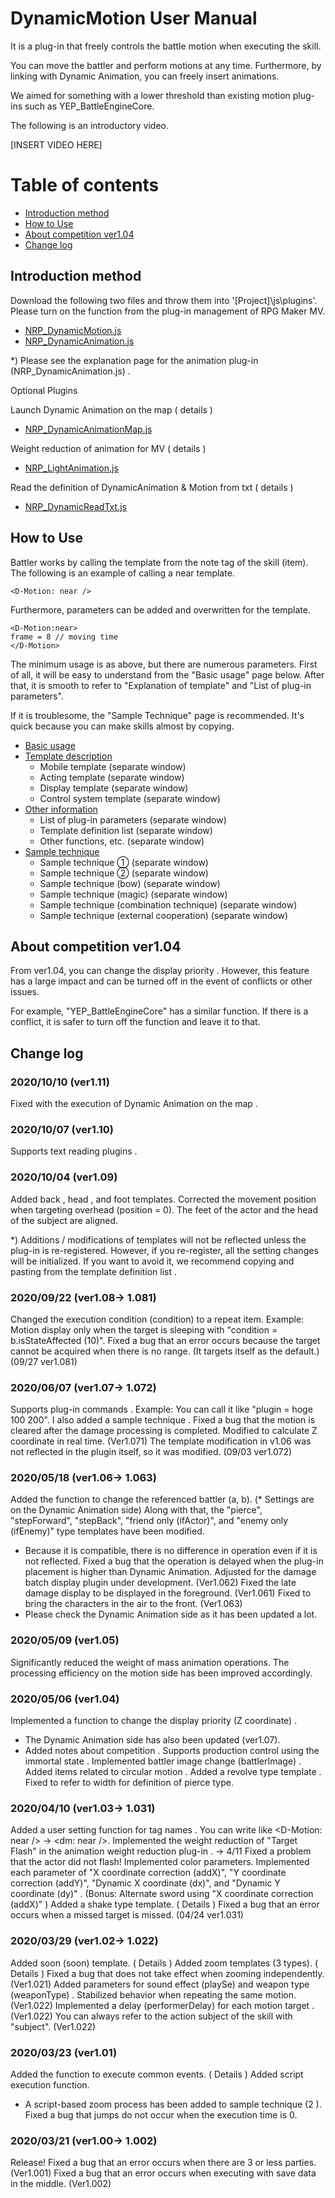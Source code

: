 # DynamicMotion User Manual
It is a plug-in that freely controls the battle motion when executing the skill.

You can move the battler and perform motions at any time.
Furthermore, by linking with Dynamic Animation, you can freely insert animations.

We aimed for something with a lower threshold than existing motion plug-ins such as YEP_BattleEngineCore.

The following is an introductory video.

[INSERT VIDEO HERE]

# Table of contents

- [Introduction method](#introduction-method)
- [How to Use](#how-to-use)
- [About competition ver1.04](#about-competition-ver104)
- [Change log](#change-log)

## Introduction method

Download the following two files and throw them into '[Project]\js\plugins'.
Please turn on the function from the plug-in management of RPG Maker MV.
- [NRP_DynamicMotion.js](https://newrpg.up.seesaa.net/mv/NRP_DynamicMotion.js)
- [NRP_DynamicAnimation.js](https://newrpg.up.seesaa.net/mv/NRP_DynamicAnimation.js)

*) Please see the explanation page for the animation plug-in (NRP_DynamicAnimation.js) .

Optional Plugins

Launch Dynamic Animation on the map ( details )
- [NRP_DynamicAnimationMap.js](https://newrpg.up.seesaa.net/mv/NRP_DynamicAnimationMap.js)

Weight reduction of animation for MV ( details )
- [NRP_LightAnimation.js](https://newrpg.up.seesaa.net/mv/NRP_LightAnimation.js)

Read the definition of DynamicAnimation & Motion from txt ( details )
- [NRP_DynamicReadTxt.js](https://newrpg.up.seesaa.net/mv/NRP_DynamicReadTxt.js)

## How to Use

Battler works by calling the template from the note tag of the skill (item). The following is an example of calling a near template.
```
<D-Motion: near />
```

Furthermore, parameters can be added and overwritten for the template.
```
<D-Motion:near>
frame = 8 // moving time
</D-Motion>
```

The minimum usage is as above, but there are numerous parameters.
First of all, it will be easy to understand from the "Basic usage" page below.
After that, it is smooth to refer to "Explanation of template" and "List of plug-in parameters".

If it is troublesome, the "Sample Technique" page is recommended. It's quick because you can make skills almost by copying.

- [Basic usage](#basic-usage)
- [Template description](#template-description)
  - Mobile template (separate window)
  - Acting template (separate window)
  - Display template (separate window)
  - Control system template (separate window)
- [Other information](other-information)
  - List of plug-in parameters (separate window)
  - Template definition list (separate window)
  - Other functions, etc. (separate window)
- [Sample technique](sample-technique)
  - Sample technique ① (separate window)
  - Sample technique ② (separate window)
  - Sample technique (bow) (separate window)
  - Sample technique (magic) (separate window)
  - Sample technique (combination technique) (separate window)
  - Sample technique (external cooperation) (separate window)

## About competition ver1.04

From ver1.04, you can change the display priority .
However, this feature has a large impact and can be turned off in the event of conflicts or other issues.

For example, "YEP_BattleEngineCore" has a similar function. If there is a conflict, it is safer to turn off the function and leave it to that.

## Change log

### 2020/10/10 (ver1.11)

Fixed with the execution of Dynamic Animation on the map .

### 2020/10/07 (ver1.10)

Supports text reading plugins .

### 2020/10/04 (ver1.09)

Added back , head , and foot templates.
Corrected the movement position when targeting overhead (position = 0). The feet of the actor and the head of the subject are aligned.

*) Additions / modifications of templates will not be reflected unless the plug-in is re-registered.
However, if you re-register, all the setting changes will be initialized.
If you want to avoid it, we recommend copying and pasting from the template definition list .

### 2020/09/22 (ver1.08-> 1.081)

Changed the execution condition (condition) to a repeat item.
Example: Motion display only when the target is sleeping with "condition = b.isStateAffected (10)".
Fixed a bug that an error occurs because the target cannot be acquired when there is no range. (It targets itself as the default.) (09/27 ver1.081)

### 2020/06/07 (ver1.07-> 1.072)

Supports plug-in commands .
Example: You can call it like "plugin = hoge 100 200".
I also added a sample technique .
Fixed a bug that the motion is cleared after the damage processing is completed.
Modified to calculate Z coordinate in real time. (Ver1.071)
The template modification in v1.06 was not reflected in the plugin itself, so it was modified. (09/03 ver1.072)

### 2020/05/18 (ver1.06-> 1.063)

Added the function to change the referenced battler (a, b). (* Settings are on the Dynamic Animation side)
Along with that, the "pierce", "stepForward", "stepBack", "friend only (ifActor)", and "enemy only (ifEnemy)" type templates have been modified.
* Because it is compatible, there is no difference in operation even if it is not reflected.
Fixed a bug that the operation is delayed when the plug-in placement is higher than Dynamic Animation.
Adjusted for the damage batch display plugin under development. (Ver1.062)
Fixed the late damage display to be displayed in the foreground. (Ver1.061)
Fixed to bring the characters in the air to the front. (Ver1.063)
* Please check the Dynamic Animation side as it has been updated a lot.

### 2020/05/09 (ver1.05)

Significantly reduced the weight of mass animation operations.
The processing efficiency on the motion side has been improved accordingly.

### 2020/05/06 (ver1.04)

Implemented a function to change the display priority (Z coordinate) .
* The Dynamic Animation side has also been updated (ver1.07).
* Added notes about competition .
Supports production control using the immortal state .
Implemented battler image change (battlerImage) .
Added items related to circular motion .
Added a revolve type template .
Fixed to refer to width for definition of pierce type.

### 2020/04/10 (ver1.03-> 1.031)

Added a user setting function for tag names .
You can write like <D-Motion: near /> → <dm: near />.
Implemented the weight reduction of "Target Flash" in the animation weight reduction plug-in .
→ 4/11 Fixed a problem that the actor did not flash!
Implemented color parameters.
Implemented each parameter of "X coordinate correction (addX)", "Y coordinate correction (addY)", "Dynamic X coordinate (dx)", and "Dynamic Y coordinate (dy)" .
(Bonus: Alternate sword using "X coordinate correction (addX)" )
Added a shake type template. ( Details )
Fixed a bug that an error occurs when a missed target is missed. (04/24 ver1.031)

### 2020/03/29 (ver1.02-> 1.022)

Added soon (soon) template. ( Details )
Added zoom templates (3 types). ( Details )
Fixed a bug that does not take effect when zooming independently. (Ver1.021)
Added parameters for sound effect (playSe) and weapon type (weaponType) .
Stabilized behavior when repeating the same motion. (Ver1.022)
Implemented a delay (performerDelay) for each motion target . (Ver1.022)
You can always refer to the action subject of the skill with "subject". (Ver1.022)

### 2020/03/23 (ver1.01)

Added the function to execute common events. ( Details )
Added script execution function.
* A script-based zoom process has been added to sample technique (2 ).
Fixed a bug that jumps do not occur when the execution time is 0.

### 2020/03/21 (ver1.00-> 1.002)

Release!
Fixed a bug that an error occurs when there are 3 or less parties. (Ver1.001)
Fixed a bug that an error occurs when executing with save data in the middle. (Ver1.002)

